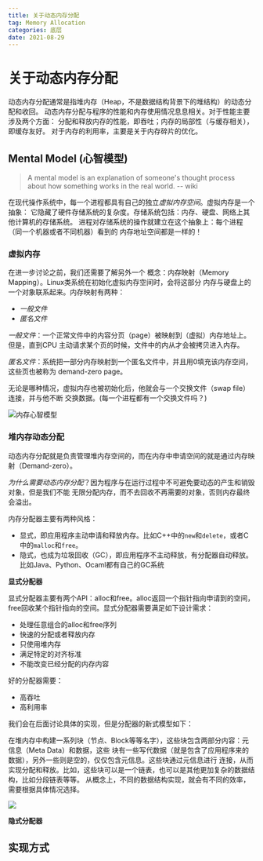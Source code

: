 ```yaml
---
title: 关于动态内存分配
tag: Memory Allocation
categories: 底层
date: 2021-08-29
---
```


# 关于动态内存分配

动态内存分配通常是指堆内存（Heap，不是数据结构背景下的堆结构）的动态分配和收回。
动态内存分配与程序的性能和内存使用情况息息相关。对于性能主要涉及两个方面：
分配和释放内存的性能，即吞吐；内存的局部性（与缓存相关），即缓存友好。
对于内存的利用率，主要是关于内存碎片的优化。

## Mental Model (心智模型)

> A mental model is an explanation of someone's thought process 
> about how something works in the real world.
> -- wiki

在现代操作系统中，每一个进程都具有自己的独立*虚拟内存空间*。虚拟内存是一个抽象：
它隐藏了硬件存储系统的复杂度。存储系统包括：内存、硬盘、网络上其他计算机的存储系统。
进程对存储系统的操作就建立在这个抽象上：每个进程（同一个机器或者不同机器）看到的
内存地址空间都是一样的！

### 虚拟内存

在进一步讨论之前，我们还需要了解另外一个
概念：内存映射（Memory Mapping）。Linux类系统在初始化虚拟内存空间时，会将这部分
内存与硬盘上的一个对象联系起来。内存映射有两种：

- *一般文件*
- *匿名文件*

*一般文件*：一个正常文件中的内容分页（page）被映射到（虚拟）内存地址上。但是，直到CPU
主动请求某个页的时候，文件中的内从才会被拷贝进入内存。

*匿名文件*：系统把一部分内存映射到一个匿名文件中，并且用0填充该内存空间，这些页也被称为
demand-zero page。

无论是哪种情况，虚拟内存也被初始化后，他就会与一个交换文件（swap file）连接，并与他不断
交换数据。(每一个进程都有一个交换文件吗？)

![内存心智模型](https://i.imgur.com/vRpgBpw.jpg)

### 堆内存动态分配

动态内存分配就是负责管理堆内存空间的，而在内存中申请空间的就是通过内存映射（Demand-zero）。

*为什么需要动态内存分配*？因为程序与在运行过程中不可避免要动态的产生和销毁对象，但是我们不能
无限分配内存，而不去回收不再需要的对象，否则内存最终会溢出。

内存分配器主要有两种风格：

- 显式，即应用程序主动申请和释放内存。比如C++中的`new`和`delete`，或者C中的`malloc`和`free`。
- 隐式，也成为垃圾回收（GC），即应用程序不主动释放，有分配器自动释放。比如Java、Python、Ocaml都有自己的GC系统

**显式分配器**

显式分配器主要有两个API：alloc和free。alloc返回一个指针指向申请到的空间，
free回收某个指针指向的空间。显式分配器需要满足如下设计需求：

- 处理任意组合的alloc和free序列
- 快速的分配或者释放内存
- 只使用堆内存
- 满足特定的对齐标准
- 不能改变已经分配的内存内容

好的分配器需要：

- 高吞吐
- 高利用率

我们会在后面讨论具体的实现，但是分配器的新式模型如下：

在堆内存中构建一系列块（节点、Block等等名字），这些块包含两部分内容：元信息（Meta Data）和数据，这些
块有一些写代数据（就是包含了应用程序来的数据），另外一些则是空的，仅仅包含元信息。这些块通过元信息进行
连接，从而实现分配和释放。比如，这些块可以是一个链表，也可以是其他更加复杂的数据结构，比如分段链表等等。
从概念上，不同的数据结构实现，就会有不同的效率，需要根据具体情况选择。

![](https://i.imgur.com/lem9r6i.jpg)


**隐式分配器**



## 实现方式

